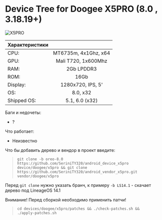 
#                                       Device Tree for Doogee X5PRO (8.0 , 3.18.19+)

![X5PRO](https://ae01.alicdn.com/kf/HTB11K0yLVXXXXXGXFXXq6xXFXXXs/%D0%9D%D0%BE%D0%B2%D1%8B%D0%B9-original-Doogee-X5-Doogee-X5-Pro-Android-5-1-5-0-HD-1280-720-%D0%A7%D0%B5%D1%82%D1%8B%D1%80%D0%B5%D1%85%D1%8A%D1%8F%D0%B4%D0%B5%D1%80%D0%BD%D1%8B%D1%85.jpg)

| Характеристики |                      |
| ---------------|:--------------------:|
| CPU:           | MT6735m, 4x1Ghz, x64 |
| GPU:           | Mali T720, 1x600Mhz  |
| RAM:           | 2Gb LPDDR3           |
| ROM:           | 16Gb                 |
| Display:       | 1280x720, IPS, 5'    |
| OS:            | 8.0, x32           |
| Shipped OS:    | 5.1, 6.0 (x32)       |

Баги и недочеты:
+ ?

Что работает:
+ Неизвестно


Что бы добавить дерево и вендор в проект введите:
> ``` git clone -b oreo-8.0 https://github.com/SeriniTY320/android_device_x5pro device/doogee/x5pro && git clone https://github.com/SeriniTY320/android_vendor_x5pro.git vendor/doogee/x5pro ```

Перед ```git clone``` нужно указать бранч, к примеру ```-b LS14.1``` - скачает дерево под LineageOS 14.1

Внимание! Перед сборкой необходимо применить патчи!
> ` cd devices/doogee/x5pro/patches && ./check-patches.sh && ./apply-patches.sh `